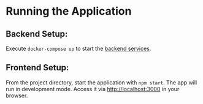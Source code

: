 # Running the Application

## Backend Setup:
Execute `docker-compose up` to start the [backend services](https://github.com/ZhaoYuxin1211/DistributedLibrary). 


## Frontend Setup:
From the project directory, start the application with `npm start`.
The app will run in development mode. 
Access it via [http://localhost:3000](http://localhost:3000) in your browser.
